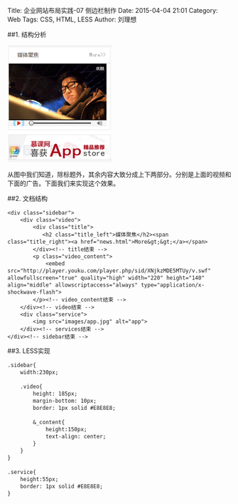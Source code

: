 Title: 企业网站布局实践-07 侧边栏制作
Date: 2015-04-04 21:01
Category: Web
Tags: CSS, HTML, LESS
Author: 刘理想

##1. 结构分析

![侧边栏](images/qy-web-11.png)

从图中我们知道，除标题外，其余内容大致分成上下两部分。分别是上面的视频和下面的广告。下面我们来实现这个效果。

##2. 文档结构

```
<div class="sidebar">
    <div class="video">
        <div class="title">
           <h2 class="title_left">媒体聚焦</h2><span class="title_right"><a href="news.html">More&gt;&gt;</a></span>
        </div><!-- title结束 -->
        <p class="video_content">
            <embed src="http://player.youku.com/player.php/sid/XNjkzMDE5MTUy/v.swf" allowfullscreen="true" quality="high" width="220" height="140" align="middle" allowscriptaccess="always" type="application/x-shockwave-flash">
        </p><!-- video_content结束 -->
    </div><!-- video结束 -->
    <div class="service">
        <img src="images/app.jpg" alt="app">
    </div><!-- services结束 -->
</div><!-- sidebar结束 -->
```

##3. LESS实现

```
.sidebar{
    width:230px;

    .video{
        height: 185px;
        margin-bottom: 10px;
        border: 1px solid #E8E8E8;

        &_content{
            height:150px;
            text-align: center;
        }
    }
}

.service{
    height:55px;
    border: 1px solid #E8E8E8;
}
```
